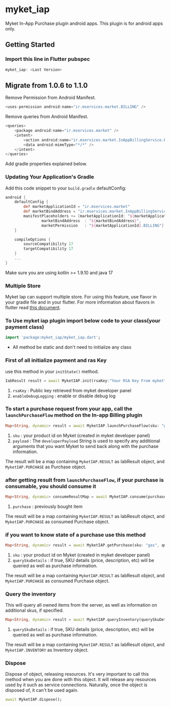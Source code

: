 # myket_iap

Myket In-App Purchase plugin android apps. This plugin is for android apps only.

## Getting Started

### Import this line in Flutter pubspec
```dart
myket_iap: <Last Version>
```

## Migrate from 1.0.6 to 1.1.0
Remove Permission from Android Manifest.
```dart
<uses-permission android:name="ir.mservices.market.BILLING" />
```

Remove queries from Android Manifest.
```dart
<queries>
    <package android:name="ir.mservices.market" />
    <intent>
        <action android:name="ir.mservices.market.InAppBillingService.BIND" />
        <data android:mimeType="*/*" />
    </intent>
</queries>
```

Add gradle properties explained below.


### Updating Your Application's Gradle
Add this code snippet to your `build.gradle` defaultConfig:
```groovy
android {
    defaultConfig {
        def marketApplicationId = "ir.mservices.market"
        def marketBindAddress = "ir.mservices.market.InAppBillingService.BIND"
        manifestPlaceholders += [marketApplicationId: "${marketApplicationId}",
                marketBindAddress  : "${marketBindAddress}",
                marketPermission   : "${marketApplicationId}.BILLING"]
    }

    compileOptions {
        sourceCompatibility 17
        targetCompatibility 17
    }
    ...
}
```
Make sure you are using kotlin >= 1.9.10 and java 17


### Multiple Store
Myket Iap can support multiple store. For using this feature, use flavor in your gradle file and in your flutter.
For more information about flavors in flutter read [this document](https://cogitas.net/creating-flavors-of-a-flutter-app/).


### To Use myket iap plugin import below code to your class(your payment class)
```dart
import 'package:myket_iap/myket_iap.dart';
```

* All method be static and don't need to initialize any class

### First of all initialize payment and ras Key
use this method in your `initState()` method.
```dart
IabResult result = await MyketIAP.init(rsaKey:"Your RSA Key From myket", enableDebugLogging: true);
```
1. `rsaKey` : Public key retrieved from myket developer panel
2. `enableDebugLogging` : enable or disable debug log

### To start a purchase request from your app, call the `launchPurchaseFlow` method on the In-app Billing plugin
```dart
Map<String, dynamic> result = await MyketIAP.launchPurchaseFlow(sku: "gas", payload:"payload");
```
1. `sku` : your product id on Myket (created in myket developer panel)
2. `payload` : The `developerPayload` String is used to specify any additional arguments that you want Myket to send back along with the purchase information.

The result will be a map containing `MyketIAP.RESULT` as IabResult object, and `MyketIAP.PURCHASE` as Purchase object.

### after getting result from `launchPurchaseFlow`, if your purchase is consumable, you should consume it
```dart
Map<String, dynamic> consumeResultMap = await MyketIAP.consume(purchase: purchase);
```
1. `purchase` : previously bought item

The result will be a map containing `MyketIAP.RESULT` as IabResult object, and `MyketIAP.PURCHASE` as consumed Purchase object.

### if you want to know state of a purchase use this method
```dart
Map<String, dynamic> result = await MyketIAP.getPurchase(sku: "gas", querySkuDetails: false);
```
1. `sku` : your product id on Myket (created in myket developer panel)
2. `querySkuDetails` : if true, SKU details (price, description, etc) will be queried as well as purchase information.

The result will be a map containing `MyketIAP.RESULT` as IabResult object, and `MyketIAP.PURCHASE` as consumed Purchase object.

### Query the inventory
This will query all owned items from the server, as well as information on additional skus, if specified.
```dart
Map<String, dynamic> result = await MyketIAP.queryInventory(querySkuDetails: false);
```
1. `querySkuDetails` : if true, SKU details (price, description, etc) will be queried as well as purchase information.

The result will be a map containing `MyketIAP.RESULT` as IabResult object, and `MyketIAP.INVENTORY` as Inventory object.

### Dispose
Dispose of object, releasing resources. It's very important to call this method when you are done with this object. It will release any resources used by it such as service connections. Naturally, once the object is disposed of, it can't be used again.
```dart
await MyketIAP.dispose();
```

